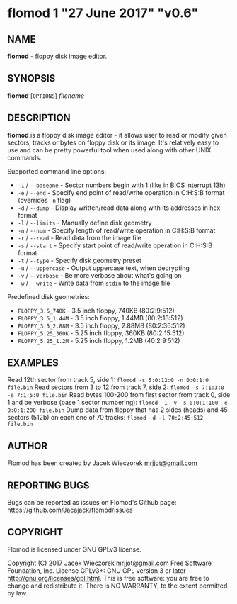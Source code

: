# flomod 1 "27 June 2017" "v0.6"

## NAME
**flomod** - floppy disk image editor.

## SYNOPSIS
**flomod** [`OPTIONS`] *filename*

## DESCRIPTION
**flomod** is a floppy disk image editor - it allows user to read or modify given sectors, tracks or bytes on floppy disk or its image.
It's relatively easy to use and can be pretty powerful tool when used along with other UNIX commands.

Supported command line options:
 - `-1` / `--baseone` - Sector numbers begin with 1 (like in BIOS interrupt 13h)
 - `-e` / `--end` - Specify end point of read/write operation in C:H:S:B format (overrides `-n` flag)
 - `-d` / `--dump` - Display written/read data along with its addresses in hex format
 - `-l` / `--limits` - Manually define disk geometry
 - `-n` / `--num` - Specify length of read/write operation in C:H:S:B format
 - `-r` / `--read` - Read data from the image file
 - `-s` / `--start` - Specify start point of read/write operation in C:H:S:B format
 - `-t` / `--type` - Specify disk geometry preset
 - `-u` / `--uppercase` - Output uppercase text, when decrypting
 - `-v` / `--verbose` - Be more verbose about what's going on
 - `-w` / `--write` - Write data from `stdin` to the image file


Predefined disk geometries:
 - `FLOPPY_3.5_740K` - 3.5 inch floppy, 740KB (80:2:9:512)
 - `FLOPPY_3.5_1.44M` - 3.5 inch floppy, 1.44MB (80:2:18:512)
 - `FLOPPY_3.5_2.88M` - 3.5 inch floppy, 2.88MB (80:2:36:512)
 - `FLOPPY_5.25_360K` - 5.25 inch floppy, 360KB (80:2:15:512)
 - `FLOPPY_5.25_1.2M` - 5.25 inch floppy, 1.2MB (40:2:9:512)

## EXAMPLES
Read 12th sector from track 5, side 1:
	`flomod -s 5:0:12:0 -n 0:0:1:0 file.bin`
Read sectors from 3 to 12 from track 7, side 2:
	`flomod -s 7:1:3:0 -e 7:1:5:0 file.bin`
Read bytes 100-200 from first sector from track 0, side 1 and be verbose (base 1 sector numbering):
	`flomod -1 -v -s 0:0:1:100 -e 0:0:1:200 file.bin`
Dump data from floppy that has 2 sides (heads) and 45 sectors (512b) on each one of 70 tracks:
	`flomod -d -l 70:2:45:512 file.bin`

## AUTHOR
Flomod has been created by Jacek Wieczorek <mrjjot@gmail.com>

## REPORTING BUGS
Bugs can be reported as issues on Flomod's Github page: https://github.com/Jacajack/flomod/issues

## COPYRIGHT
Flomod is licensed under GNU GPLv3 license.

Copyright (C) 2017 Jacek Wieczorek <mrjjot@gmail.com>
Free Software Foundation, Inc.  License GPLv3+: GNU
GPL version 3 or later <http://gnu.org/licenses/gpl.html>.
This is free software: you are free  to  change  and  redistribute  it.
There is NO WARRANTY, to the extent permitted by law.
